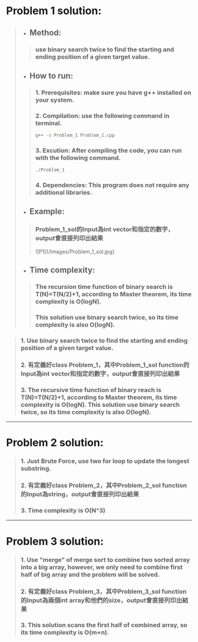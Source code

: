 # Problem 1 solution:
>* ## **Method**:
>>### use binary search twice to find the starting and ending position of a given target value.
>
>* ## **How to run**:
>>### 1.	Prerequisites: make sure you have g++ installed on your system.
>>### 2.	Compilation: use the following command in terminal.
>>```bash
>>g++ -o Problem_1 Problem_1.cpp
>>```
>>### 3.	**Excution**: After compiling the code, you can run with the following command.
>>```bash
>>./Problem_1
>>```
>>### 4.	**Dependencies**: This program does not require any additional libraries.
> 
>*	## **Example**:
>>### Problem_1_sol的Input為int vector和指定的數字，output會直接列印出結果
>> ![P1]{/Images/Problem_1_sol.jpg}
>
>*	## **Time complexity**:
>>### The recursion time function of binary search is T(N)=T(N/2)+1, according to Master theorem, its time complexity is O(logN).
>>### This solution use binary search twice, so its time complexity is also O(logN).


>### 1. Use binary search twice to find the starting and ending position of a given target value.
>### 2. 有定義好class Problem_1，其中Problem_1_sol function的Input為int vector和指定的數字，output會直接列印出結果
>### 3. The recursive time function of binary reach is T(N)=T(N/2)+1, according to Master theorem, its time complexity is O(logN). This solution use binary search twice, so its time complexity is also O(logN).

---
# Problem 2 solution:
>### 1. Just Brute Force, use two for loop to update the longest substring.
>### 2. 有定義好class Problem_2，其中Problem_2_sol function的Input為string，output會直接列印出結果
>### 3. Time complexity is O(N^3)

---
# Problem 3 solution:
>### 1. Use "merge" of merge sort to combine two sorted array into a big array, however, we only need to combine first half of big array and the problem will be solved.
>### 2. 有定義好class Problem_3，其中Problem_3_sol function的Input為兩個int array和他們的size，output會直接列印出結果
>### 3. This solution scans the first half of combined array, so its time complexity is O(m+n).
